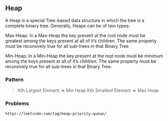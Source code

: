## Heap
A Heap is a special Tree-based data structure in which the tree is a complete binary tree. Generally, Heaps can be of two types:

Max-Heap: In a Max-Heap the key present at the root node must be greatest among the keys present at all of it’s children. The same property must be recursively true for all sub-trees in that Binary Tree.
 
Min-Heap: In a Min-Heap the key present at the root node must be minimum among the keys present at all of it’s children. The same property must be recursively true for all sub-trees in that Binary Tree.

### Pattern
> Kth Largest Element => Min Heap
> Kth Smallest Element => Max Heap

### Problems
    https://leetcode.com/tag/heap-priority-queue/